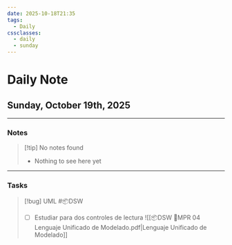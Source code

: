 ```yaml
---
date: 2025-10-18T21:35
tags:
  - Daily
cssclasses:
  - daily
  - sunday
---
```


# Daily Note
## Sunday, October 19th, 2025

***

### Notes

> [!tip] No notes found
> - Nothing to see here yet

***

### Tasks

> [!bug] UML #📦DSW 
> - [ ] Estudiar para dos controles de lectura ![[📦DSW 🏫MPR 04 Lenguaje Unificado de Modelado.pdf|Lenguaje Unificado de Modelado]]